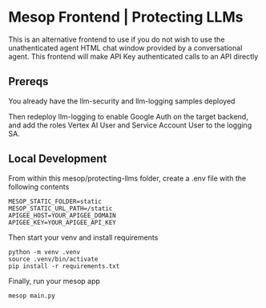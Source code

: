 # Mesop Frontend | Protecting LLMs
This is an alternative frontend to use if you do not wish to use the unathenticated agent HTML chat window provided by a conversational agent. This frontend will make API Key authenticated calls to an API directly

## Prereqs
You already have the llm-security and llm-logging samples deployed

Then redeploy llm-logging to enable Google Auth on the target backend, and add the roles Vertex AI User and Service Account User to the logging SA.

## Local Development
From within this mesop/protecting-llms folder, create a .env file with the following contents
```
MESOP_STATIC_FOLDER=static
MESOP_STATIC_URL_PATH=/static
APIGEE_HOST=YOUR_APIGEE_DOMAIN
APIGEE_KEY=YOUR_APIGEE_API_KEY
```

Then start your venv and install requirements
```
python -m venv .venv
source .venv/bin/activate
pip install -r requirements.txt
```

Finally, run your mesop app
```
mesop main.py
```